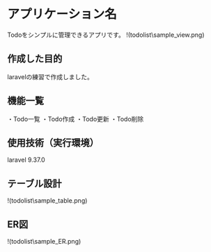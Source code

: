 # アプリケーション名
Todoをシンプルに管理できるアプリです。
!(todolist\sample_view.png)

## 作成した目的
laravelの練習で作成しました。

## 機能一覧
・Todo一覧
・Todo作成
・Todo更新
・Todo削除

## 使用技術（実行環境）
laravel 9.37.0

## テーブル設計
!(todolist\sample_table.png)

## ER図
!(todolist\sample_ER.png)